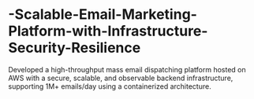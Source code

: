# -Scalable-Email-Marketing-Platform-with-Infrastructure-Security-Resilience
Developed a high-throughput mass email dispatching platform hosted on AWS with a secure, scalable, and observable backend infrastructure, supporting 1M+ emails/day using a containerized architecture.

